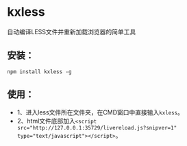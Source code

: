 # kxless
自动编译LESS文件并重新加载浏览器的简单工具

## 安装：

```
npm install kxless -g
```

## 使用：

- 1、进入less文件所在文件夹，在CMD窗口中直接输入```kxless```。
- 2、html文件底部加入```<script src="http://127.0.0.1:35729/livereload.js?snipver=1" type="text/javascript"></script>```。

